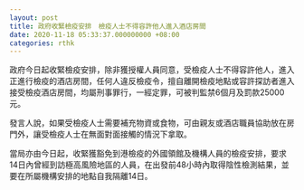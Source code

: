 ```yaml
---
layout: post
title: 政府收緊檢疫安排　檢疫人士不得容許他人進入酒店房間
date: 2020-11-18 05:33:37.000000000 +08:00
categories: rthk
---
```


政府今日起收緊檢疫安排，除非獲授權人員同意，受檢疫人士不得容許他人，進入正進行檢疫的酒店房間，任何人違反檢疫令，擅自離開檢疫地點或容許探訪者進入接受檢疫酒店房間，均屬刑事罪行，一經定罪，可被判監禁6個月及罰款25000元。

發言人說，如果受檢疫人士需要補充物資或食物，可由親友或酒店職員協助放在房門外，讓受檢疫人士在無面對面接觸的情況下拿取。

當局亦由今日起，收緊獲豁免到港檢疫的外國領館及機構人員的檢疫安排，要求14日內曾經到訪極高風險地區的人員，在出發前48小時內取得陰性檢測結果，並要在所屬機構安排的地點自我隔離14日。
